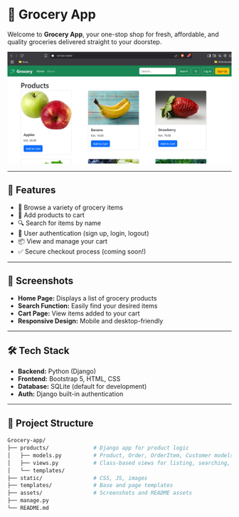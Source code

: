 # 🥦 Grocery App

Welcome to **Grocery App**, your one-stop shop for fresh, affordable, and quality groceries delivered straight to your doorstep.

![Home Page](./assets/homepage.png)

---

## 🚀 Features

- 🥕 Browse a variety of grocery items
- 🛒 Add products to cart
- 🔍 Search for items by name
- 👤 User authentication (sign up, login, logout)
- 📦 View and manage your cart
- ✅ Secure checkout process (coming soon!)

---

## 📸 Screenshots

- **Home Page:** Displays a list of grocery products
- **Search Function:** Easily find your desired items
- **Cart Page:** View items added to your cart
- **Responsive Design:** Mobile and desktop-friendly

---

## 🛠️ Tech Stack

- **Backend:** Python (Django)
- **Frontend:** Bootstrap 5, HTML, CSS
- **Database:** SQLite (default for development)
- **Auth:** Django built-in authentication

---

## 📂 Project Structure

```bash
Grocery-app/
├── products/              # Django app for product logic
│   ├── models.py          # Product, Order, OrderItem, Customer models
│   ├── views.py           # Class-based views for listing, searching, cart
│   └── templates/
├── static/                # CSS, JS, images
├── templates/             # Base and page templates
├── assets/                # Screenshots and README assets
├── manage.py
└── README.md
